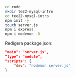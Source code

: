```bash
cd code
mkdir te22-mysql-intro
cd tee22-mysql-intro
npm init -y
touch server.js
npm i express
npm i nodemon -D
```

Redigera package.json:
```json
"main": "server.js",
"type": "module",
"scripts": {
    "dev": "nodemon server.js"
}